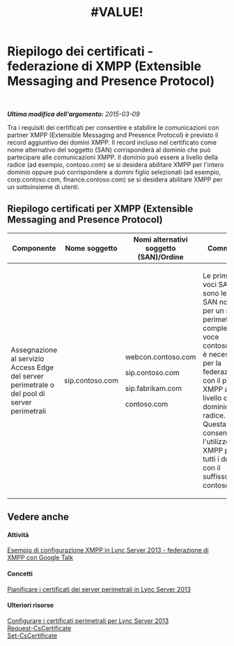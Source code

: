 ﻿---
title: "#VALUE!"
TOCTitle: "#VALUE!"
ms:assetid: b059a34e-99df-40af-91fe-fe2aa52841f6
ms:mtpsurl: https://technet.microsoft.com/it-it/library/JJ618374(v=OCS.15)
ms:contentKeyID: 49301681
ms.date: 08/24/2015
mtps_version: v=OCS.15
ms.translationtype: HT
---

# Riepilogo dei certificati - federazione di XMPP (Extensible Messaging and Presence Protocol)

 

_**Ultima modifica dell'argomento:** 2015-03-09_

Tra i requisiti dei certificati per consentire e stabilire le comunicazioni con partner XMPP (Extensible Messaging and Presence Protocol) è previsto il record aggiuntivo dei domini XMPP. Il record incluso nel certificato come nome alternativo del soggetto (SAN) corrisponderà al dominio che può partecipare alle comunicazioni XMPP. Il dominio può essere a livello della radice (ad esempio, contoso.com) se si desidera abilitare XMPP per l'intero dominio oppure può corrispondere a domini figlio selezionati (ad esempio, corp.contoso.com, finance.contoso.com) se si desidera abilitare XMPP per un sottoinsieme di utenti.

## Riepilogo certificati per XMPP (Extensible Messaging and Presence Protocol)


<table>
<colgroup>
<col style="width: 25%" />
<col style="width: 25%" />
<col style="width: 25%" />
<col style="width: 25%" />
</colgroup>
<thead>
<tr class="header">
<th>Componente</th>
<th>Nome soggetto</th>
<th>Nomi alternativi soggetto (SAN)/Ordine</th>
<th>Commenti</th>
</tr>
</thead>
<tbody>
<tr class="odd">
<td><p>Assegnazione al servizio Access Edge del server perimetrale o del pool di server perimetrali</p></td>
<td><p>sip.contoso.com</p></td>
<td><p>webcon.contoso.com</p>
<p>sip.contoso.com</p>
<p>sip.fabrikam.com</p>
<p>contoso.com</p></td>
<td><p>Le prime tre voci SAN sono le voci SAN normali per un server perimetrale completo. La voce contoso.com è necessaria per la federazione con il partner XMPP a livello del dominio radice. Questa voce consentirà l'utilizzo di XMPP per tutti i domini con il suffisso contoso.com.</p></td>
</tr>
</tbody>
</table>


## Vedere anche

#### Attività

[Esempio di configurazione XMPP in Lync Server 2013 - federazione di XMPP con Google Talk](lync-server-2013-example-xmpp-configuration-–-xmpp-federation-with-google-talk.md)  

#### Concetti

[Pianificare i certificati dei server perimetrali in Lync Server 2013](lync-server-2013-plan-for-edge-server-certificates.md)  

#### Ulteriori risorse

[Configurare i certificati perimetrali per Lync Server 2013](lync-server-2013-set-up-edge-certificates.md)  
[Request-CsCertificate](https://docs.microsoft.com/en-us/powershell/module/skype/Request-CsCertificate)  
[Set-CsCertificate](https://docs.microsoft.com/en-us/powershell/module/skype/Set-CsCertificate)

